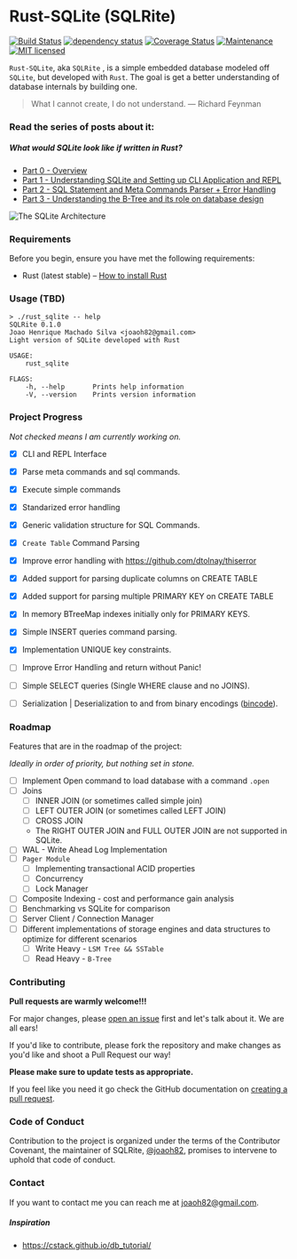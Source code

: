 Rust-SQLite (SQLRite)
===
[![Build Status](https://github.com/joaoh82/rust_sqlite/workflows/Rust/badge.svg)](https://github.com/joaoh82/rust_sqlite/actions)
[![dependency status](https://deps.rs/repo/github/joaoh82/rust_sqlite/status.svg)](https://deps.rs/repo/github/joaoh82/rust_sqlite)
[![Coverage Status](https://coveralls.io/repos/github/joaoh82/rust_sqlite/badge.svg?branch=main)](https://coveralls.io/github/joaoh82/rust_sqlite?branch=main)
[![Maintenance](https://img.shields.io/badge/maintenance-actively%20maintained-brightgreen.svg)](https://deps.rs/repo/github/joaoh82/rust_sqlite)
[![MIT licensed](https://img.shields.io/badge/license-MIT-blue.svg)](./LICENSE)

`Rust-SQLite`, aka `SQLRite` , is a simple embedded database modeled off `SQLite`, but developed with `Rust`. The goal is get a better understanding of database internals by building one.

> What I cannot create, I do not understand. 
> — Richard Feynman

### Read the series of posts about it:
##### What would SQLite look like if written in Rust?
* [Part 0 - Overview](https://medium.com/the-polyglot-programmer/what-would-sqlite-would-look-like-if-written-in-rust-part-0-4fc192368984)
* [Part 1 - Understanding SQLite and Setting up CLI Application and REPL](https://medium.com/the-polyglot-programmer/what-would-sqlite-look-like-if-written-in-rust-part-1-4a84196c217d)
* [Part 2 - SQL Statement and Meta Commands Parser + Error Handling](https://medium.com/the-polyglot-programmer/what-would-sqlite-look-like-if-written-in-rust-part-2-55b30824de0c)
* [Part 3 - Understanding the B-Tree and its role on database design](https://medium.com/the-polyglot-programmer/what-would-sqlite-look-like-if-written-in-rust-part-3-edd2eefda473)

![The SQLite Architecture](images/architecture.png "The SQLite Architecture")

### Requirements
Before you begin, ensure you have met the following requirements:
* Rust (latest stable) – [How to install Rust](https://www.rust-lang.org/en-US/install.html)

### Usage (TBD)

```shell
> ./rust_sqlite -- help
SQLRite 0.1.0
Joao Henrique Machado Silva <joaoh82@gmail.com>
Light version of SQLite developed with Rust

USAGE:
    rust_sqlite

FLAGS:
    -h, --help       Prints help information
    -V, --version    Prints version information
```

### Project Progress
*Not checked means I am currently working on.*
- [x] CLI and REPL Interface
- [x] Parse meta commands and sql commands.
- [x] Execute simple commands
- [x] Standarized error handling
- [x] Generic validation structure for SQL Commands.
- [x] `Create Table` Command Parsing
- [x] Improve error handling with https://github.com/dtolnay/thiserror
- [x] Added support for parsing duplicate columns on CREATE TABLE
- [x] Added support for parsing multiple PRIMARY KEY on CREATE TABLE
- [x] In memory BTreeMap indexes initially only for PRIMARY KEYS.
- [x] Simple INSERT queries command parsing.
- [x] Implementation UNIQUE key constraints.
- [ ] Improve Error Handling and return without Panic!
- [ ] Simple SELECT queries (Single WHERE clause and no JOINS).
- [ ] Serialization | Deserialization to and from binary encodings ([bincode](https://crates.io/crates/bincode)).


### Roadmap
Features that are in the roadmap of the project:

*Ideally in order of priority, but nothing set in stone.*


- [ ] Implement Open command to load database with a command `.open`
- [ ] Joins
  - [ ] INNER JOIN (or sometimes called simple join)
  - [ ] LEFT OUTER JOIN (or sometimes called LEFT JOIN)
  - [ ] CROSS JOIN
  - The RIGHT OUTER JOIN and FULL OUTER JOIN are not supported in SQLite.
- [ ] WAL - Write Ahead Log Implementation
- [ ] `Pager Module` 
  - [ ] Implementing transactional ACID properties
  - [ ] Concurrency
  - [ ] Lock Manager
- [ ] Composite Indexing - cost and performance gain analysis
- [ ] Benchmarking vs SQLite for comparison
- [ ] Server Client / Connection Manager
- [ ] Different implementations of storage engines and data structures to optimize for different scenarios
  - [ ] Write Heavy - `LSM Tree && SSTable`
  - [ ] Read Heavy - `B-Tree`

### Contributing
**Pull requests are warmly welcome!!!**

For major changes, please [open an issue](https://github.com/joaoh82/rust_sqlite/issues/new) first and let's talk about it. We are all ears!

If you'd like to contribute, please fork the repository and make changes as you'd like and shoot a Pull Request our way!

**Please make sure to update tests as appropriate.**

If you feel like you need it go check the GitHub documentation on [creating a pull request](https://help.github.com/en/github/collaborating-with-issues-and-pull-requests/creating-a-pull-request).

### Code of Conduct

Contribution to the project is organized under the terms of the
Contributor Covenant, the maintainer of SQLRite, [@joaoh82](https://github.com/joaoh82), promises to
intervene to uphold that code of conduct.

### Contact

If you want to contact me you can reach me at <joaoh82@gmail.com>.

##### Inspiration
* https://cstack.github.io/db_tutorial/
